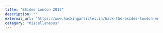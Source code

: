 ```yaml
---
title: "BSides London 2017"
description: ""
external_url: "https://www.hackingarticles.in/hack-the-bsides-london-vm-2017boot2root/"
category: "Miscellaneous"
---
```

